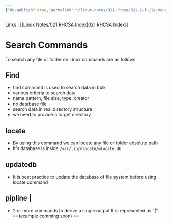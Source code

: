 ```yaml
---
{"dg-publish":true,"permalink":"/linux-notes/021-rhcsa/021-2-f-ile-management/021-2-4-search-commands-on-linux/","noteIcon":"","created":"2023-10-07T13:47:51.382+05:30","updated":"2023-10-13T17:06:37.094+05:30"}
---
```


Links : [[Linux Notes/021 RHCSA Index\|021 RHCSA Index]]

# Search Commands

To search any file or folder on Linux commands are as follows

## Find
- find command is used to search data in bulk
- various criteria to search data
- name pattern, file size, type, creator
- no database file
- search data in real directory structure
- we need to provide a target directory

## locate 
- By using this command we can locate any file or folder absolute path
- It's database is inside `/var/lib/mlocate/mlocate.db`
## updatedb  
- It is best practice to update the database of file system before using locate command
## pipline | 
- 2 or more commands to derive a single output It is represented as "|". ==(example comming soon) ==